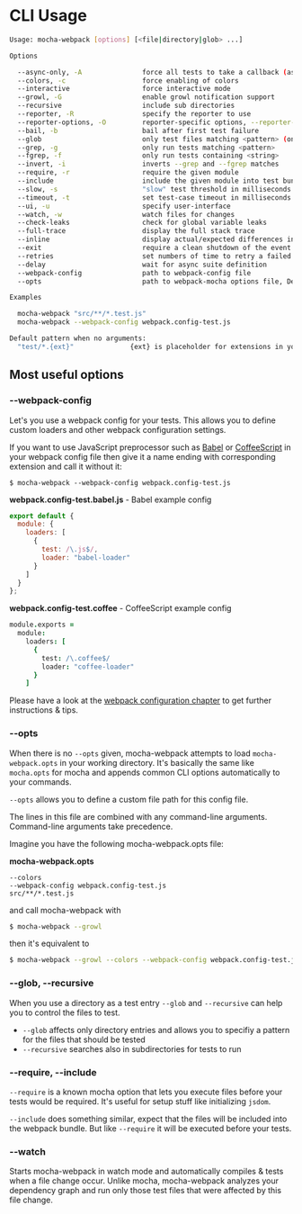 # CLI Usage


```bash
Usage: mocha-webpack [options] [<file|directory|glob> ...]

Options

  --async-only, -A               force all tests to take a callback (async) or return a promise
  --colors, -c                   force enabling of colors
  --interactive                  force interactive mode
  --growl, -G                    enable growl notification support
  --recursive                    include sub directories
  --reporter, -R                 specify the reporter to use
  --reporter-options, -O         reporter-specific options, --reporter-options <k=v,k2=v2,...>
  --bail, -b                     bail after first test failure
  --glob                         only test files matching <pattern> (only valid for directory entry)
  --grep, -g                     only run tests matching <pattern>
  --fgrep, -f                    only run tests containing <string>
  --invert, -i                   inverts --grep and --fgrep matches
  --require, -r                  require the given module
  --include                      include the given module into test bundle
  --slow, -s                     "slow" test threshold in milliseconds
  --timeout, -t                  set test-case timeout in milliseconds
  --ui, -u                       specify user-interface
  --watch, -w                    watch files for changes
  --check-leaks                  check for global variable leaks
  --full-trace                   display the full stack trace
  --inline                       display actual/expected differences inline within each string
  --exit                         require a clean shutdown of the event loop: mocha will not call process
  --retries                      set numbers of time to retry a failed test case
  --delay                        wait for async suite definition
  --webpack-config               path to webpack-config file
  --opts                         path to webpack-mocha options file, Default cwd/mocha-webpack.opts

Examples

  mocha-webpack "src/**/*.test.js"
  mocha-webpack --webpack-config webpack.config-test.js

Default pattern when no arguments:
  "test/*.{ext}"              {ext} is placeholder for extensions in your webpack config via 'resolve.extensions'. Fallbacks to '.js'

```


## Most useful options

### --webpack-config

Let's you use a webpack config for your tests. This allows you to define custom loaders and other webpack configuration settings.


If you want to use JavaScript preprocessor such as [Babel](https://babeljs.io/) or [CoffeeScript](http://coffeescript.org/)
in your webpack config file then give it a name ending with corresponding extension and call it without it:

`$ mocha-webpack --webpack-config webpack.config-test.js`

**webpack.config-test.babel.js** - Babel example config
```javascript
export default {
  module: {
    loaders: [
      {
        test: /\.js$/,
        loader: "babel-loader"
      }
    ]
  }
};
```

**webpack.config-test.coffee** - CoffeeScript example config
```coffeescript
module.exports =
  module:
    loaders: [
      {
        test: /\.coffee$/
        loader: "coffee-loader"
      }
    ]
```

Please have a look at the [webpack configuration chapter](./webpack-configuration.md) to get further instructions & tips.

### --opts

When there is no `--opts` given, mocha-webpack attempts to load `mocha-webpack.opts` in your working directory.
It's basically the same like `mocha.opts` for mocha and appends common CLI options automatically to your commands.

`--opts` allows you to define a custom file path for this config file.

The lines in this file are combined with any command-line arguments. Command-line arguments take precedence.

Imagine you have the following mocha-webpack.opts file:

**mocha-webpack.opts**
```
--colors
--webpack-config webpack.config-test.js
src/**/*.test.js
```

and call mocha-webpack with
```bash
$ mocha-webpack --growl
```

then it's equivalent to

```bash
$ mocha-webpack --growl --colors --webpack-config webpack.config-test.js "src/**/*.test.js"
```


### --glob, --recursive

When you use a directory as a test entry `--glob` and `--recursive` can help you to control the files to test.

- `--glob` affects only directory entries and allows you to specifiy a pattern for the files that should be tested
- `--recursive` searches also in subdirectories for tests to run


### --require, --include

`--require` is a known mocha option that lets you execute files before your tests would be required.
It's useful for setup stuff like initializing `jsdom`.

`--include` does something similar, expect that the files will be included into the webpack bundle.
But like `--require` it will be executed before your tests.


### --watch

Starts mocha-webpack in watch mode and automatically compiles & tests when a file change occur.
Unlike mocha, mocha-webpack analyzes your dependency graph and run only those test files that were affected by this file change.

